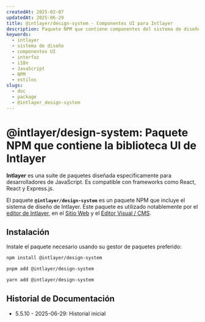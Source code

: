 ```yaml
---
createdAt: 2025-02-07
updatedAt: 2025-06-29
title: @intlayer/design-system - Componentes UI para Intlayer
description: Paquete NPM que contiene componentes del sistema de diseño y elementos UI para construir interfaces de usuario consistentes con la internacionalización de Intlayer.
keywords:
  - intlayer
  - sistema de diseño
  - componentes UI
  - interfaz
  - i18n
  - JavaScript
  - NPM
  - estilos
slugs:
  - doc
  - package
  - @intlayer_design-system
---
```


# @intlayer/design-system: Paquete NPM que contiene la biblioteca UI de Intlayer

**Intlayer** es una suite de paquetes diseñada específicamente para desarrolladores de JavaScript. Es compatible con frameworks como React, React y Express.js.

El paquete **`@intlayer/design-system`** es un paquete NPM que incluye el sistema de diseño de Intlayer. Este paquete es utilizado notablemente por el [editor de Intlayer](https://github.com/aymericzip/intlayer/tree/main/docs/es/packages/intlayer-editor/index.md), en el [Sitio Web](https://intlayer.org) y el [Editor Visual / CMS](https://intlayer.org/dashboard).

## Instalación

Instale el paquete necesario usando su gestor de paquetes preferido:

```bash packageManager="npm"
npm install @intlayer/design-system
```

```bash packageManager="pnpm"
pnpm add @intlayer/design-system
```

```bash packageManager="yarn"
yarn add @intlayer/design-system
```

## Historial de Documentación

- 5.5.10 - 2025-06-29: Historial inicial
